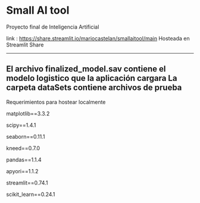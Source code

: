 # Small AI tool
Proyecto final de Inteligencia Artificial 

link : https://share.streamlit.io/mariocastelan/smallaitool/main
Hosteada en Streamlit Share

---
El archivo finalized_model.sav contiene el modelo logistico que la aplicación cargara
La carpeta dataSets contiene archivos de prueba
---
Requerimientos para hostear localmente


matplotlib==3.3.2


scipy==1.4.1


seaborn==0.11.1


kneed==0.7.0


pandas==1.1.4


apyori==1.1.2


streamlit==0.74.1


scikit_learn==0.24.1


